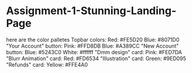 # Assignment-1-Stunning-Landing-Page
here are the color palletes
Topbar colors:
Red: #FE5D20
Blue: #8071D0
"Your Account" button:
Pink: #FFD8DB
Blue: #A389CC
"New Account" button:
Blue: #5243C0
White: #ffffff
"Dmm design" card:
Pink: #FED7DA
"Blurr Animation" card:
Red: #FD6534
"Illustration" card:
Green: #9ED095
"Refunds" card:
Yellow: #FFE4A0
